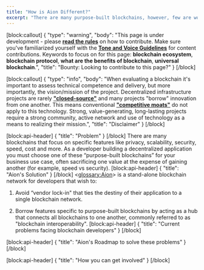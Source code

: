 ```yaml
---
title: "How is Aion Different?"
excerpt: "There are many purpose-built blockchains, however, few are working on bridging purpose built blockchains to one another in order to support any business use case."
---
```

[block:callout]
{
  "type": "warning",
  "body": "This page is under development - please **[read the rules](https://aion.network/bounty/content-creation-bounty/)** on how to contribute. Make sure you've familiarized yourself with the **[Tone and Voice Guidelines](https://docs.aion.network/page/voice-guidelines)** for content contributions. Keywords to focus on for this page: **blockchain ecosystem**, **blockchain protocol**, **what are the benefits of blockchain**, **universal blockchain**.",
  "title": "Bounty: Looking to contribute to this page?"
}
[/block]

[block:callout]
{
  "type": "info",
  "body": "When evaluating a blockchain it's important to assess technical competence and delivery, but more importantly, the vision/mission of the project. Decentralized infrastructure projects are rarely [**\"closed-source\"**](https://en.wikipedia.org/wiki/Proprietary_software) and many projects \"borrow\" innovation from one another. This means conventional [**\"competitive moats\"**](https://www.investopedia.com/terms/e/economicmoat.asp) do not apply to this technology. Strong, value-generating, long-lasting projects require a strong community, active network and use of technology as a means to realizing their mission.",
  "title": "Disclaimer"
}
[/block]

[block:api-header]
{
  "title": "Problem"
}
[/block]
There are many blockchains that focus on specific features like privacy, scalability, security, speed, cost and more. As a developer building a decentralized application you must choose one of these “purpose-built blockchains” for your business use case, often sacrificing one value at the expense of gaining another (for example, speed vs security).
[block:api-header]
{
  "title": "Aion's Solution"
}
[/block]
<<glossary:Aion>>  is a stand-alone blockchain network for developers that wish to:

1. Avoid “vendor lock-in" that ties the destiny of their application to a single blockchain network.

2. Borrow features specific to purpose-built blockchains by acting as a hub that connects all blockchains to one another, commonly referred to as "blockchain interoperability".
[block:api-header]
{
  "title": "Current problems facing blockchain developers"
}
[/block]

[block:api-header]
{
  "title": "Aion's Roadmap to solve these problems"
}
[/block]

[block:api-header]
{
  "title": "How you can get involved"
}
[/block]